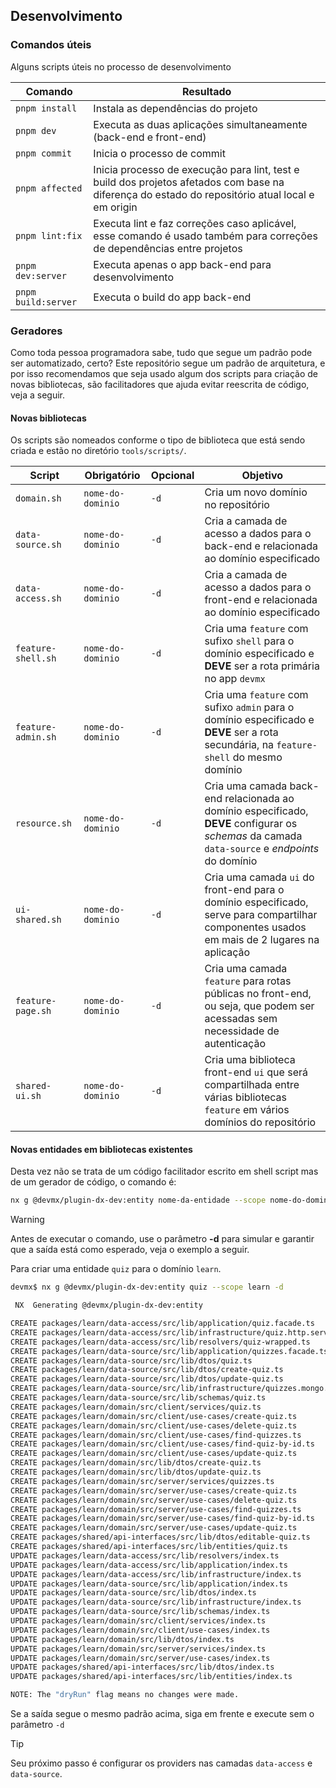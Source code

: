 ## Desenvolvimento

### Comandos úteis

Alguns scripts úteis no processo de desenvolvimento

| Comando             | Resultado                                                                                                                                        |
| ------------------- | ------------------------------------------------------------------------------------------------------------------------------------------------ |
| `pnpm install`      | Instala as dependências do projeto                                                                                                               |
| `pnpm dev`          | Executa as duas aplicações simultaneamente (back-end e front-end)                                                                                |
| `pnpm commit`       | Inicia o processo de commit                                                                                                                      |
| `pnpm affected`     | Inicia processo de execução para lint, test e build dos projetos afetados com base na diferença do estado do repositório atual local e em origin |
| `pnpm lint:fix`     | Executa lint e faz correções caso aplicável, esse comando é usado também para correções de dependências entre projetos                           |
| `pnpm dev:server`   | Executa apenas o app back-end para desenvolvimento                                                                                               |
| `pnpm build:server` | Executa o build do app back-end                                                                                                                  |

### Geradores

Como toda pessoa programadora sabe, tudo que segue um padrão pode ser automatizado, certo? Este repositório segue um padrão de arquitetura, e por isso recomendamos que seja usado algum dos scripts para criação de novas bibliotecas, são facilitadores que ajuda evitar reescrita de código, veja a seguir.

#### Novas bibliotecas

Os scripts são nomeados conforme o tipo de biblioteca que está sendo criada e estão no diretório `tools/scripts/`.

| Script             | Obrigatório       | Opcional | Objetivo                                                                                                                                        |
| ------------------ | ----------------- | -------- | ----------------------------------------------------------------------------------------------------------------------------------------------- |
| `domain.sh`        | `nome-do-dominio` | `-d`     | Cria um novo domínio no repositório                                                                                                             |
| `data-source.sh`   | `nome-do-dominio` | `-d`     | Cria a camada de acesso a dados para o back-end e relacionada ao domínio especificado                                                           |
| `data-access.sh`   | `nome-do-dominio` | `-d`     | Cria a camada de acesso a dados para o front-end e relacionada ao domínio especificado                                                          |
| `feature-shell.sh` | `nome-do-dominio` | `-d`     | Cria uma `feature` com sufixo `shell` para o domínio especificado e **DEVE** ser a rota primária no app `devmx`                                 |
| `feature-admin.sh` | `nome-do-dominio` | `-d`     | Cria uma `feature` com sufixo `admin` para o domínio especificado e **DEVE** ser a rota secundária, na `feature-shell` do mesmo domínio         |
| `resource.sh`      | `nome-do-dominio` | `-d`     | Cria uma camada back-end relacionada ao domínio especificado, **DEVE** configurar os _schemas_ da camada `data-source` e _endpoints_ do domínio |
| `ui-shared.sh`     | `nome-do-dominio` | `-d`     | Cria uma camada `ui` do front-end para o domínio especificado, serve para compartilhar componentes usados em mais de 2 lugares na aplicação     |
| `feature-page.sh`  | `nome-do-dominio` | `-d`     | Cria uma camada `feature` para rotas públicas no front-end, ou seja, que podem ser acessadas sem necessidade de autenticação                    |
| `shared-ui.sh`     | `nome-do-dominio` | `-d`     | Cria uma biblioteca front-end `ui` que será compartilhada entre várias bibliotecas `feature` em vários domínios do repositório                  |

#### Novas entidades em bibliotecas existentes

Desta vez não se trata de um código facilitador escrito em shell script mas de um gerador de código, o comando é:

```sh
nx g @devmx/plugin-dx-dev:entity nome-da-entidade --scope nome-do-dominio
```

> [!WARNING]
> Antes de executar o comando, use o parâmetro **-d** para simular e garantir que a saída está como esperado, veja o exemplo a seguir.

Para criar uma entidade `quiz` para o domínio `learn`.

```sh
devmx$ nx g @devmx/plugin-dx-dev:entity quiz --scope learn -d

 NX  Generating @devmx/plugin-dx-dev:entity

CREATE packages/learn/data-access/src/lib/application/quiz.facade.ts
CREATE packages/learn/data-access/src/lib/infrastructure/quiz.http.service.impl.ts
CREATE packages/learn/data-access/src/lib/resolvers/quiz-wrapped.ts
CREATE packages/learn/data-source/src/lib/application/quizzes.facade.ts
CREATE packages/learn/data-source/src/lib/dtos/quiz.ts
CREATE packages/learn/data-source/src/lib/dtos/create-quiz.ts
CREATE packages/learn/data-source/src/lib/dtos/update-quiz.ts
CREATE packages/learn/data-source/src/lib/infrastructure/quizzes.mongo.service.impl.ts
CREATE packages/learn/data-source/src/lib/schemas/quiz.ts
CREATE packages/learn/domain/src/client/services/quiz.ts
CREATE packages/learn/domain/src/client/use-cases/create-quiz.ts
CREATE packages/learn/domain/src/client/use-cases/delete-quiz.ts
CREATE packages/learn/domain/src/client/use-cases/find-quizzes.ts
CREATE packages/learn/domain/src/client/use-cases/find-quiz-by-id.ts
CREATE packages/learn/domain/src/client/use-cases/update-quiz.ts
CREATE packages/learn/domain/src/lib/dtos/create-quiz.ts
CREATE packages/learn/domain/src/lib/dtos/update-quiz.ts
CREATE packages/learn/domain/src/server/services/quizzes.ts
CREATE packages/learn/domain/src/server/use-cases/create-quiz.ts
CREATE packages/learn/domain/src/server/use-cases/delete-quiz.ts
CREATE packages/learn/domain/src/server/use-cases/find-quizzes.ts
CREATE packages/learn/domain/src/server/use-cases/find-quiz-by-id.ts
CREATE packages/learn/domain/src/server/use-cases/update-quiz.ts
CREATE packages/shared/api-interfaces/src/lib/dtos/editable-quiz.ts
CREATE packages/shared/api-interfaces/src/lib/entities/quiz.ts
UPDATE packages/learn/data-access/src/lib/resolvers/index.ts
UPDATE packages/learn/data-access/src/lib/application/index.ts
UPDATE packages/learn/data-access/src/lib/infrastructure/index.ts
UPDATE packages/learn/data-source/src/lib/application/index.ts
UPDATE packages/learn/data-source/src/lib/dtos/index.ts
UPDATE packages/learn/data-source/src/lib/infrastructure/index.ts
UPDATE packages/learn/data-source/src/lib/schemas/index.ts
UPDATE packages/learn/domain/src/client/services/index.ts
UPDATE packages/learn/domain/src/client/use-cases/index.ts
UPDATE packages/learn/domain/src/lib/dtos/index.ts
UPDATE packages/learn/domain/src/server/services/index.ts
UPDATE packages/learn/domain/src/server/use-cases/index.ts
UPDATE packages/shared/api-interfaces/src/lib/dtos/index.ts
UPDATE packages/shared/api-interfaces/src/lib/entities/index.ts

NOTE: The "dryRun" flag means no changes were made.
```

Se a saída segue o mesmo padrão acima, siga em frente e execute sem o parâmetro `-d`

> [!TIP]
> Seu próximo passo é configurar os providers nas camadas `data-access` e `data-source`.
